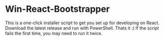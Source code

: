 # Win-React-Bootstrapper

This is a one-click installer script to get you set up for developing on React.
Download the latest release and run with PowerShell.
Thats it :)
If the script fails the first time, you may need to run it twice.

